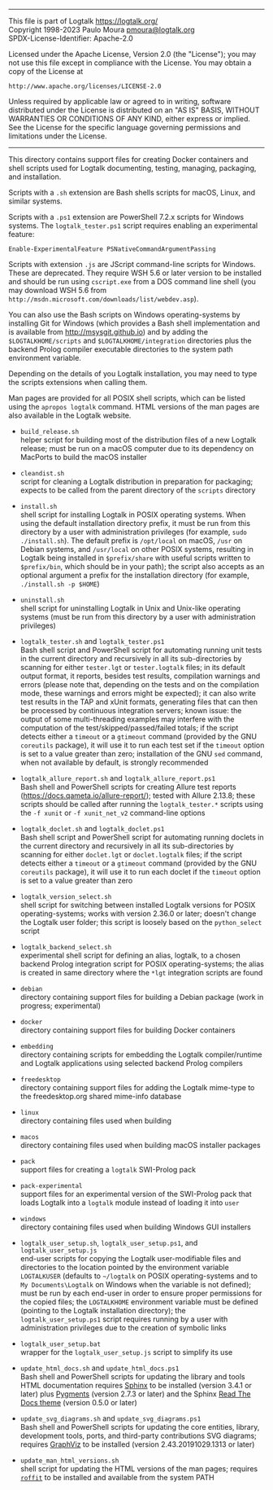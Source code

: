 ________________________________________________________________________

This file is part of Logtalk <https://logtalk.org/>  
Copyright 1998-2023 Paulo Moura <pmoura@logtalk.org>  
SPDX-License-Identifier: Apache-2.0

Licensed under the Apache License, Version 2.0 (the "License");
you may not use this file except in compliance with the License.
You may obtain a copy of the License at

    http://www.apache.org/licenses/LICENSE-2.0

Unless required by applicable law or agreed to in writing, software
distributed under the License is distributed on an "AS IS" BASIS,
WITHOUT WARRANTIES OR CONDITIONS OF ANY KIND, either express or implied.
See the License for the specific language governing permissions and
limitations under the License.
________________________________________________________________________


This directory contains support files for creating Docker containers and
shell scripts used for Logtalk documenting, testing, managing, packaging,
and installation.

Scripts with a `.sh` extension are Bash shells scripts for macOS, Linux,
and similar systems.

Scripts with a `.ps1` extension are PowerShell 7.2.x scripts for Windows
systems. The `logtalk_tester.ps1` script requires enabling an experimental
feature:

	Enable-ExperimentalFeature PSNativeCommandArgumentPassing

Scripts with extension `.js` are JScript command-line scripts for Windows.
These are deprecated. They require WSH 5.6 or later version to be installed
and should be run using `cscript.exe` from a DOS command line shell (you may
download WSH 5.6 from `http://msdn.microsoft.com/downloads/list/webdev.asp`).

You can also use the Bash scripts on Windows operating-systems by installing
Git for Windows (which provides a Bash shell implementation and is available
from <http://msysgit.github.io>) and by adding the `$LOGTALKHOME/scripts`
and `$LOGTALKHOME/integration` directories plus the backend Prolog compiler
executable directories to the system path environment variable.

Depending on the details of you Logtalk installation, you may need to type
the scripts extensions when calling them.

Man pages are provided for all POSIX shell scripts, which can be listed
using the `apropos logtalk` command. HTML versions of the man pages are
also available in the Logtalk website.

- `build_release.sh`  
	helper script for building most of the distribution files of a new
	Logtalk release; must be run on a macOS computer due to its dependency
	on MacPorts to build the macOS installer

- `cleandist.sh`  
	script for cleaning a Logtalk distribution in preparation for packaging;
	expects to be called from the parent directory of the `scripts` directory

- `install.sh`  
	shell script for installing Logtalk in POSIX operating systems. When
	using the default installation directory prefix, it must be run from
	this directory by a user with administration privileges (for example,
	`sudo ./install.sh`). The default prefix is `/opt/local` on macOS,
	`/usr` on Debian systems, and `/usr/local` on other POSIX systems,
	resulting in Logtalk being installed in `$prefix/share` with useful
	scripts written to `$prefix/bin`, which should be in your path);
	the script also accepts as an optional argument a prefix for the
	installation directory (for example, `./install.sh -p $HOME`)

- `uninstall.sh`  
	shell script for uninstalling Logtalk in Unix and Unix-like operating
	systems (must be run from this directory by a user with administration
	privileges)

- `logtalk_tester.sh` and `logtalk_tester.ps1`  
	Bash shell script and PowerShell script for automating running unit tests
	in the current directory and recursively in all its sub-directories by
	scanning for either `tester.lgt` or `tester.logtalk` files;
	in its default output format, it reports, besides test results, compilation
	warnings and errors (please note that, depending on the tests and on the
	compilation mode, these warnings and errors might be expected);
	it can also write test results in the TAP and xUnit formats, generating files
	that can then be processed by continuous integration servers;
	known issue: the output of some multi-threading examples may interfere
	with the computation of the test/skipped/passed/failed totals;
	if the script detects either a `timeout` or a `gtimeout` command (provided
	by the GNU `coreutils` package), it will use it to run each test set if the
	`timeout` option is set to a value greater than zero;
	installation of the GNU `sed` command, when not available by default, is
	strongly recommended

- `logtalk_allure_report.sh` and `logtalk_allure_report.ps1`  
	Bash shell and PowerShell scripts for creating Allure test reports
	(https://docs.qameta.io/allure-report/); tested with Allure 2.13.8; these scripts
	should be called after running the `logtalk_tester.*` scripts using
	the `-f xunit` or `-f xunit_net_v2` command-line options

- `logtalk_doclet.sh` and `logtalk_doclet.ps1`  
	Bash shell script and PowerShell script for automating running doclets in
	the current directory and recursively in all its sub-directories by scanning
	for either `doclet.lgt` or `doclet.logtalk` files;
	if the script detects either a `timeout` or a `gtimeout` command (provided
	by the GNU `coreutils` package), it will use it to run each doclet if the
	`timeout` option is set to a value greater than zero

- `logtalk_version_select.sh`  
	shell script for switching between installed Logtalk versions for POSIX
	operating-systems; works with version 2.36.0 or later; doesn't change the
	Logtalk user folder; this script is loosely based on the `python_select`
	script

- `logtalk_backend_select.sh`  
	experimental shell script for defining an alias, logtalk, to a chosen
	backend Prolog integration script for POSIX operating-systems; the
	alias is created in same directory where the `*lgt` integration scripts
	are found

- `debian`  
	directory containing support files for building a Debian package
	(work in progress; experimental)

- `docker`  
	directory containing support files for building Docker containers

- `embedding`  
	directory containing scripts for embedding the Logtalk compiler/runtime
	and Logtalk applications using selected backend Prolog compilers

- `freedesktop`  
	directory containing support files for adding the Logtalk mime-type
	to the freedesktop.org shared mime-info database

- `linux`  
	directory containing files used when building

- `macos`  
	directory containing files used when building macOS installer packages

- `pack`  
	support files for creating a `logtalk` SWI-Prolog pack

- `pack-experimental`  
	support files for an experimental version of the SWI-Prolog pack
	that loads Logtalk into a `logtalk` module instead of loading it
	into `user`

- `windows`  
	directory containing files used when building Windows GUI installers

- `logtalk_user_setup.sh`, `logtalk_user_setup.ps1`, and `logtalk_user_setup.js`  
	end-user scripts for copying the Logtalk user-modifiable files and
	directories to the location pointed by the environment variable
	`LOGTALKUSER` (defaults to `~/logtalk` on POSIX operating-systems
	and to `My Documents\Logtalk` on Windows when the variable is not
	defined); must be run by each end-user in order to ensure proper
	permissions for the copied files; the `LOGTALKHOME` environment
	variable must be defined (pointing to the Logtalk installation
	directory); the `logtalk_user_setup.ps1` script requires running
	by a user with administration privileges due to the creation of
	symbolic links
- `logtalk_user_setup.bat`  
	wrapper for the `logtalk_user_setup.js` script to simplify its use

- `update_html_docs.sh` and `update_html_docs.ps1`  
	Bash shell and PowerShell scripts for updating the library and tools HTML
	documentation requires [Sphinx](https://www.sphinx-doc.org) to be installed
	(version 3.4.1 or later) plus [Pygments](https://pygments.org) (version
	2.7.3 or later) and the Sphinx [Read The Docs theme](https://github.com/rtfd/sphinx_rtd_theme)
	(version 0.5.0 or later)

- `update_svg_diagrams.sh` and `update_svg_diagrams.ps1`  
	Bash shell and PowerShell scripts for updating the core entities, library,
	development tools, ports, and third-party contributions SVG diagrams;
	requires [GraphViz](https://www.graphviz.org/) to be installed (version
	2.43.20191029.1313 or later)

- `update_man_html_versions.sh`  
	shell script for updating the HTML versions of the man pages; requires
	[`roffit`](https://github.com/bagder/roffit) to be installed and available
	from the system PATH
